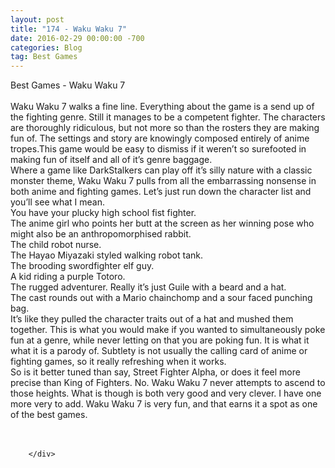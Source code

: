 ```yaml
---
layout: post
title: "174 - Waku Waku 7"
date: 2016-02-29 00:00:00 -700
categories: Blog
tag: Best Games
---
```


<div class="blog-content">
				<div class="paragraph" style="text-align:left;"><span><span>Best Games - Waku Waku 7</span></span><br><span></span><br><span><span>Waku Waku 7 walks a fine line. Everything about the game is a send up of the fighting genre. Still it manages to be a competent fighter. The characters are thoroughly ridiculous, but not more so than the rosters they are making fun of. The settings and story are knowingly composed entirely of anime tropes.This game would be easy to dismiss if it weren&rsquo;t so surefooted in making fun of itself and all of it&rsquo;s genre baggage.</span></span><br><span></span><span><span>Where a game like DarkStalkers can play off it&rsquo;s silly nature with a classic monster theme, Waku Waku 7 pulls from all the embarrassing nonsense in both anime and fighting games. Let&rsquo;s just run down the character list and you&rsquo;ll see what I mean.</span></span><br><span></span><span><span>You have your plucky high school fist fighter.</span></span><br><span></span><span><span>The anime girl who points her butt at the screen as her winning pose who might also be an anthropomorphised rabbit.</span></span><br><span></span><span><span>The child robot nurse.</span></span><br><span></span><span><span>The Hayao Miyazaki styled walking robot tank.</span></span><br><span></span><span><span>The brooding swordfighter elf guy.</span></span><br><span></span><span><span>A kid riding a purple Totoro.</span></span><br><span></span><span><span>The rugged adventurer. Really it&rsquo;s just Guile with a beard and a hat.</span></span><br><span></span><span><span>The cast rounds out with a Mario chainchomp and a sour faced punching bag.</span></span><br><span></span><span><span>It&rsquo;s like they pulled the character traits out of a hat and mushed them together. This is what you would make if you wanted to simultaneously poke fun at a genre, while never letting on that you are poking fun. It is what it what it is a parody of. Subtlety is not usually the calling card of anime or fighting games, so it really refreshing when it works.</span></span><br><span></span><span><span>So is it better tuned than say, Street Fighter Alpha, or does it feel more precise than King of Fighters. No. Waku Waku 7 never attempts to ascend to those heights. What is though is both very good and very clever. I have one more very to add. Waku Waku 7 is very fun, and that earns it a spot as one of the best games. </span></span><br><span></span><br>&#8203;</div>

		</div>
        